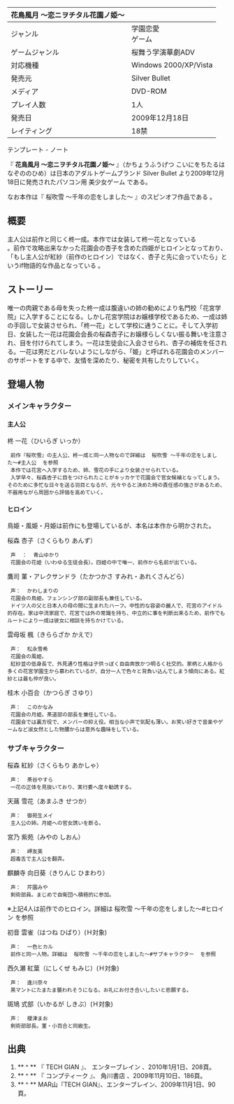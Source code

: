 |  花鳥風月  〜恋ニヲチタル花園ノ姫〜  ||
|---|---|
|ジャンル  |  学園恋愛   <br>ゲーム  |
|ゲームジャンル  |  桜舞う学演華劇ADV   |
|対応機種  |  Windows 2000/XP/Vista   |
|発売元  |  Silver Bullet   |
|メディア  |  DVD-ROM   |
|プレイ人数  |  1人   |
|発売日  |  2009年12月18日   |
|レイティング  |  18禁   |
テンプレート  \-  ノート  
  
『 **花鳥風月 〜恋ニヲチタル花園ノ姫〜** 』（かちょうふうげつ こいにをちたるはなぞののひめ）は日本のアダルトゲームブランド  Silver
Bullet  より2009年12月18日に発売されたパソコン用  美少女ゲーム  である。

なお本作は『  桜吹雪 〜千年の恋をしました〜  』のスピンオフ作品である    。

##  概要  

主人公は前作と同じく柊一成。本作では女装して柊一花となっている  
。前作で攻略出来なかった花園会の杏子を含めた四姫がヒロインとなっており、「もし主人公が紅紗（前作のヒロイン）ではなく、杏子と先に会っていたら」というif物語的な作品となっている
  。

##  ストーリー  

唯一の肉親である母を失った柊一成は腹違いの姉の勧めにより名門校「花宮学院」に入学することになる。しかし花宮学院はお嬢様学校であるため、一成は姉の手回しで女装させられ、「柊一花」として学校に通うことに。そして入学初日、女装した一花は花園会会長の桜森杏子にお嬢様らしくない振る舞いを注意され、目を付けられてしまう。一花は生徒会に入会させられ、杏子の補佐を任される。一花は男だとバレないようにしながら、「姫」と呼ばれる花園会のメンバーのサポートをする中で、友情を深めたり、秘密を共有したりしていく。

##  登場人物  

###  メインキャラクター  

####  主人公  

柊 一花（ひいらぎ いっか）

     前作『桜吹雪』の主人公、柊一成と同一人物なので詳細は  桜吹雪 〜千年の恋をしました〜#主人公  を参照 
     本作では花宮へ入学するため、姉、雪花の手により女装させられている。 
     入学早々、桜森杏子に目をつけられたことがキッカケで花園会で官女候補となってしまう。そのために多忙な日々を送る羽目となるが、元々やると決めた時の責任感の強さがあるため、不器用ながら周囲から評価を高めていく。 

####  ヒロイン  

鳥姫・風姫・月姫は前作にも登場しているが、本名は本作から明かされた。

桜森 杏子（さくらもり あんず）

     声  ：  青山ゆかり 
     花園会の花姫（いわゆる生徒会長）。四姫の中で唯一、前作から名前が出ている。 
鷹司 菫・アレクサンドラ（たかつかさ すみれ・あれくさんどら）

     声：  かわしまりの 
     花園会の鳥姫。フェンシング部の副部長も兼任している。 
     ドイツ人の父と日本人の母の間に生まれたハーフ。中性的な容姿の麗人で、花宮のアイドル的存在。家は中流家庭で、花宮では外の常識を持ち、中立的に事を判断出来るため、前作でもルートにより一成は彼女に相談を持ちかけている。 
雲母坂 楓（きららざか かえで）

     声：  松永雪希 
     花園会の風姫。 
     紅紗並の低身長で、外見通り性格は子供っぽく自由奔放かつ明るく社交的。家柄と人格から多くの花宮学園生から慕われているが、自分一人で色々と背負い込んでしまう傾向にある。紅紗とは最も仲が良い。 
桂木 小百合（かつらぎ さゆり）

     声：  このかなみ 
     花園会の月姫。茶道部の部長を兼任している。 
     花園会では裏方役で、メンバーの抑え役。相当な小声で気配も薄い。お笑い好きで音楽やゲームなど淑女然とした物腰からは意外な趣味をしている。 

###  サブキャラクター  

桜森 紅紗（さくらもり あかしゃ）

     声：  茶谷やすら 
     一花の正体を見抜いており、実行委へ度々勧誘する。 
天蕗 雪花（あまふき せつか）

     声：  御苑生メイ 
     主人公の姉。月姫への官女誘いを断る。 
宮乃 紫苑（みやの しおん）

     声：  岬友美 
     超毒舌で主人公を翻弄。 
麒麟寺 向日葵（きりんじ ひまわり）

     声：  芹園みや 
     剣術部員。まじめで自衛団へ積極的に参加。 

※上記4人は前作でのヒロイン。詳細は  桜吹雪 〜千年の恋をしました〜#ヒロイン  を参照

初音 雲雀（はつね ひばり）(Ｈ対象)

     声：  一色ヒカル 
     前作と同一人物。詳細は  桜吹雪 〜千年の恋をしました〜#サブキャラクター  を参照 
西久瀬 紅葉（にしくぜ もみじ）(Ｈ対象)

     声：  逢川奈々 
     黒マントにたまたま襲われそうになる。お礼にお付き合いしたいと悲願する。 
斑鳩 式部（いかるが しきぶ）(Ｈ対象)

     声：  榎津まお 
     剣術部部長。菫・小百合と同級生。 

##  出典  

  1. ** ^  ** 『  TECH GIAN  』、  エンターブレイン  、2010年1月1日、208頁。 
  2. ** ^  ** 『  コンプティーク  』、  角川書店  、2009年11月10日、186頁。 
  3. ** ^  ** MAR山『TECH GIAN』、エンターブレイン、2009年11月1日、90頁。 

